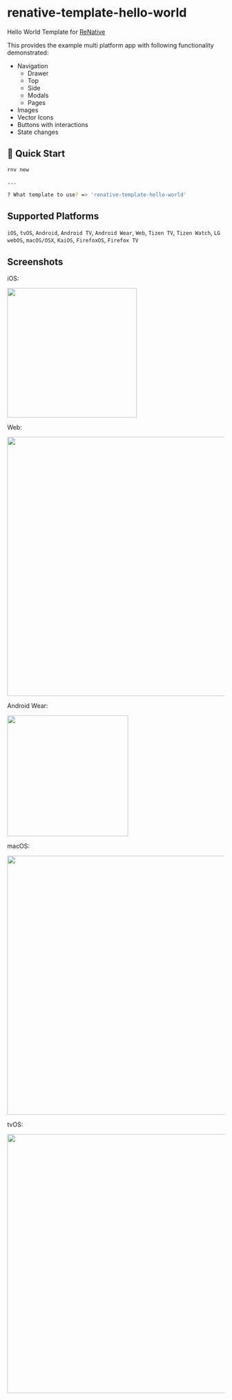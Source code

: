 # renative-template-hello-world

Hello World Template for <a href="https://www.npmjs.com/package/renative">ReNative</a>

This provides the example multi platform app with following functionality demonstrated:

- Navigation
  - Drawer
  - Top
  - Side
  - Modals
  - Pages
- Images
- Vector Icons
- Buttons with interactions
- State changes


## 🚀 Quick Start

```bash
rnv new

...

? What template to use? => 'renative-template-hello-world'

```

## Supported Platforms

`iOS`, `tvOS`, `Android`, `Android TV`, `Android Wear`, `Web`, `Tizen TV`, `Tizen Watch`, `LG webOS`, `macOS/OSX`, `KaiOS`, `FirefoxOS`, `Firefox TV`

## Screenshots

iOS:

<img src="https://github.com/pavjacko/renative/blob/develop/packages/renative-template-hello-world/docs/ios.png" width="300px" />

Web:

<img src="https://github.com/pavjacko/renative/blob/develop/packages/renative-template-hello-world/docs/web.png" width="600px" />

Android Wear:

<img src="https://github.com/pavjacko/renative/blob/develop/packages/renative-template-hello-world/docs/androidwear.png" width="280px" />

macOS:

<img src="https://github.com/pavjacko/renative/blob/develop/packages/renative-template-hello-world/docs/macos.png" width="600px" />

tvOS:

<img src="https://github.com/pavjacko/renative/blob/develop/packages/renative-template-hello-world/docs/tvos.png" width="600px" />

